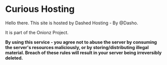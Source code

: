 # Curious Hosting
Hello there. This site is hosted by Dashed Hosting - By @Dasho.

It is part of the Onionz Project.

**By using this service - you agree not to abuse the server by consuming the server's resources maliciously, or by storing/distributing illegal material. Breach of these rules will result in your server being irreversibly deleted.**